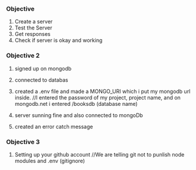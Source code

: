
### Objective 

1. Create a server 
2. Test the Server
3. Get responses 
4. Check if server is okay and working 

### Objective 2

1. signed up on mongodb
2. connected to databas
3. created a .env file and made a MONGO_URI which i put my mongodb url inside. //I entered the password of my project, project name, and on mongodb.net i entered /booksdb (database name)

4. server sunning fine and also connected to mongoDb
5. created an error catch message

### Objective 3 
1. Setting up your github account
//We are telling git not to punlish node modules and .env
(gitignore) 